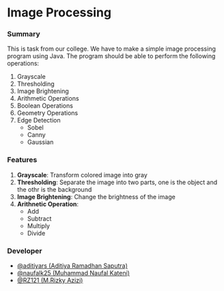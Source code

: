 # Image Processing

### Summary
This is task from our college. We have to make a simple image processing program using Java. The program should be able to perform the following operations:
1. Grayscale
2. Thresholding
3. Image Brightening
4. Arithmetic Operations
5. Boolean Operations
6. Geometry Operations
7. Edge Detection
   - Sobel
   - Canny
   - Gaussian

### Features
1. **Grayscale**: Transform colored image into gray
2. **Thresholding**: Separate the image into two parts, one is the object and the othr is the background
3. **Image Brightening**: Change the brightness of the image
4. **Arithnetic Operation**:
   - Add
   - Subtract
   - Multiply
   - Divide

### Developer
- [@aditiyars (Aditiya Ramadhan Saputra)](https://github.com/aditiyars)
- [@naufalk25 (Muhammad Naufal Kateni)](https://github.com/NaufalK25)
- [@RZ121 (M.Rizky Azizi)](https://github.com/RZ121)